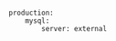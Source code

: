 <!-- layout:code post: building-a-manifest-file_external-servers -->

```

production:
    mysql:
        server: external

```

